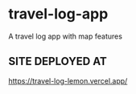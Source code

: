 # travel-log-app
A travel log app with map features


## SITE DEPLOYED AT
https://travel-log-lemon.vercel.app/
